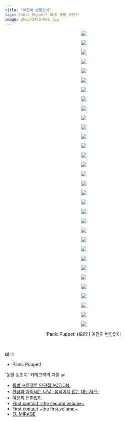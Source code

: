```yaml
---
title: "여전히 변함없이"
tags: Panic_Puppet! 綿市 동방_동인지
image: ghap/2479/001.jpg
---
```

<div class="article">
<p style="text-align: center; clear: none; float: none;"><img src="{{ site.nasurl }}/ghap/2479/001.jpg"/></p>
<p style="text-align: center; clear: none; float: none;"><img src="{{ site.nasurl }}/ghap/2479/002.jpg"/></p>
<p style="text-align: center; clear: none; float: none;"><img src="{{ site.nasurl }}/ghap/2479/003.jpg"/></p>
<p style="text-align: center; clear: none; float: none;"><img src="{{ site.nasurl }}/ghap/2479/004.jpg"/></p>
<p style="text-align: center; clear: none; float: none;"><img src="{{ site.nasurl }}/ghap/2479/005.jpg"/></p>
<p style="text-align: center; clear: none; float: none;"><img src="{{ site.nasurl }}/ghap/2479/006.jpg"/></p>
<p style="text-align: center; clear: none; float: none;"><img src="{{ site.nasurl }}/ghap/2479/007.jpg"/></p>
<p style="text-align: center; clear: none; float: none;"><img src="{{ site.nasurl }}/ghap/2479/008.jpg"/></p>
<p style="text-align: center; clear: none; float: none;"><img src="{{ site.nasurl }}/ghap/2479/009.jpg"/></p>
<p style="text-align: center; clear: none; float: none;"><img src="{{ site.nasurl }}/ghap/2479/010.jpg"/></p>
<p style="text-align: center; clear: none; float: none;"><img src="{{ site.nasurl }}/ghap/2479/011.jpg"/></p>
<p style="text-align: center; clear: none; float: none;"><img src="{{ site.nasurl }}/ghap/2479/012.jpg"/></p>
<p style="text-align: center; clear: none; float: none;"><img src="{{ site.nasurl }}/ghap/2479/013.jpg"/></p>
<p style="text-align: center; clear: none; float: none;"><img src="{{ site.nasurl }}/ghap/2479/014.jpg"/></p>
<p style="text-align: center; clear: none; float: none;"><img src="{{ site.nasurl }}/ghap/2479/015.jpg"/></p>
<p style="text-align: center; clear: none; float: none;"><img src="{{ site.nasurl }}/ghap/2479/016.jpg"/></p>
<p style="text-align: center; clear: none; float: none;"><img src="{{ site.nasurl }}/ghap/2479/017.jpg"/></p>
<p style="text-align: center; clear: none; float: none;"><img src="{{ site.nasurl }}/ghap/2479/018.jpg"/></p>
<p style="text-align: center; clear: none; float: none;"><img src="{{ site.nasurl }}/ghap/2479/019.jpg"/></p>
<p style="text-align: center; clear: none; float: none;"><img src="{{ site.nasurl }}/ghap/2479/020.jpg"/></p>
<p style="text-align: center; clear: none; float: none;"><img src="{{ site.nasurl }}/ghap/2479/021.jpg"/></p>
<p style="text-align: center; clear: none; float: none;"><img src="{{ site.nasurl }}/ghap/2479/022.jpg"/></p>
<p style="text-align: center; clear: none; float: none;"><img src="{{ site.nasurl }}/ghap/2479/023.jpg"/></p>
<p style="text-align: center; clear: none; float: none;"><img src="{{ site.nasurl }}/ghap/2479/024.jpg"/></p>
<p style="text-align: center; clear: none; float: none;"><img src="{{ site.nasurl }}/ghap/2479/025.jpg"/></p>
<p style="text-align: center; clear: none; float: none;"><img src="{{ site.nasurl }}/ghap/2479/026.jpg"/></p>
<p style="text-align: center; clear: none; float: none;"><img src="{{ site.nasurl }}/ghap/2479/027.jpg"/></p>
<p style="text-align: center; clear: none; float: none;"><img src="{{ site.nasurl }}/ghap/2479/028.jpg"/></p>
<p style="text-align: center; clear: none; float: none;"><img src="{{ site.nasurl }}/ghap/2479/029.jpg"/></p>
<p style="text-align: center; clear: none; float: none;"><img src="{{ site.nasurl }}/ghap/2479/030.jpg"/></p>
<p style="text-align: center; clear: none; float: none;"><img src="{{ site.nasurl }}/ghap/2479/031.jpg"/></p>
<p style="text-align: center; clear: none; float: none;"><img src="{{ site.nasurl }}/ghap/2479/032.jpg"/></p>
<p style="text-align: center; clear: none; float: none;">[Panic Puppet! (綿市)] 여전히 변함없이 </p>
<p><br/></p>
</div><div class="tagTrail">
<p>태그: </p>
<ul>
<li>Panic Puppet!</li>
</ul>
</div><div class="another">
<p>'동방 동인지' 카테고리의 다른 글</p>
<ul>
<li><a href="/2016-10-07-ghap_2481">동방 프로젝트 단편집 ACTION.</a></li>
<li><a href="/2016-10-07-ghap_2480">환상과 자아내는 나날 -움직이지 않는 대도서관-</a></li>
<li><a href="/2016-10-07-ghap_2479">여전히 변함없이</a></li>
<li><a href="/2016-10-06-ghap_2478">First contact ~the second volume~</a></li>
<li><a href="/2016-10-06-ghap_2477">First contact ~the first volume~</a></li>
<li><a href="/2016-10-06-ghap_2476">EL MIRAGE</a></li>
</ul>
</div><div class="cb_module cb_fluid">
<div class="cb_wrt cb_profile">
</div><!-- commentList close -->
</div>